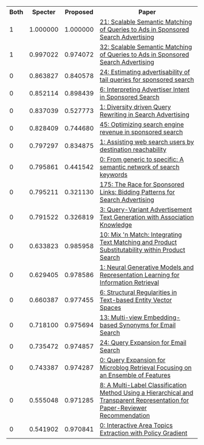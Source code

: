 <html><table><tr>
<th>Both</th>
<th>Specter</th>
<th>Proposed</th>
<th>Paper</th>
</tr>
<tr>
<td>1</td>
<td>1.000000</td>
<td>1.000000</td>
<td><a href="https://www.semanticscholar.org/paper/23ba229478df2f6cba5279d4bb4d746c37c47c56">21: Scalable Semantic Matching of Queries to Ads in Sponsored Search Advertising</a></td>
</tr>
<tr>
<td>1</td>
<td>0.997022</td>
<td>0.974072</td>
<td><a href="https://www.semanticscholar.org/paper/8b1ce9be5a8740a59d9a38dc45cb91042e0f6506">32: Scalable Semantic Matching of Queries to Ads in Sponsored Search Advertising</a></td>
</tr>
<tr>
<td>0</td>
<td>0.863827</td>
<td>0.840578</td>
<td><a href="https://www.semanticscholar.org/paper/0ad8d74cd6b0b5ecfc9991d663f35d88e124ffd9">24: Estimating advertisability of tail queries for sponsored search</a></td>
</tr>
<tr>
<td>0</td>
<td>0.852114</td>
<td>0.898439</td>
<td><a href="https://www.semanticscholar.org/paper/534970546e72ddfe4338ff168d19f0d4bc69986a">6: Interpreting Advertiser Intent in Sponsored Search</a></td>
</tr>
<tr>
<td>0</td>
<td>0.837039</td>
<td>0.527773</td>
<td><a href="https://www.semanticscholar.org/paper/d705f010ceb3df03f53b4e85a316dc3437ddcb4a">1: Diversity driven Query Rewriting in Search Advertising</a></td>
</tr>
<tr>
<td>0</td>
<td>0.828409</td>
<td>0.744680</td>
<td><a href="https://www.semanticscholar.org/paper/2153d3bb890196204290bdf6b4a7563c11777ba1">45: Optimizing search engine revenue in sponsored search</a></td>
</tr>
<tr>
<td>0</td>
<td>0.797297</td>
<td>0.834875</td>
<td><a href="https://www.semanticscholar.org/paper/d0784651eb1ed57972df1bf48b89eab6c599fad2">1: Assisting web search users by destination reachability</a></td>
</tr>
<tr>
<td>0</td>
<td>0.795861</td>
<td>0.441542</td>
<td><a href="https://www.semanticscholar.org/paper/7f82138058eb0a537fe7d5e782155dd71f270630">0: From generic to specific: A semantic network of search keywords</a></td>
</tr>
<tr>
<td>0</td>
<td>0.795211</td>
<td>0.321130</td>
<td><a href="https://www.semanticscholar.org/paper/6e073f1d1f43525034660bd4a321fbdf5334687a">175: The Race for Sponsored Links: Bidding Patterns for Search Advertising</a></td>
</tr>
<tr>
<td>0</td>
<td>0.791522</td>
<td>0.326819</td>
<td><a href="https://www.semanticscholar.org/paper/0e0886a5e219767de7717819aa60a6b5393b7605">3: Query-Variant Advertisement Text Generation with Association Knowledge</a></td>
</tr>
<tr>
<td>0</td>
<td>0.633823</td>
<td>0.985958</td>
<td><a href="https://www.semanticscholar.org/paper/9a482b9064eed10ef54d874d08b8a05246b42c9b">10: Mix 'n Match: Integrating Text Matching and Product Substitutability within Product Search</a></td>
</tr>
<tr>
<td>0</td>
<td>0.629405</td>
<td>0.978586</td>
<td><a href="https://www.semanticscholar.org/paper/87881d538f05f79ccbf699c545a28f5371d84ca0">1: Neural Generative Models and Representation Learning for Information Retrieval</a></td>
</tr>
<tr>
<td>0</td>
<td>0.660387</td>
<td>0.977455</td>
<td><a href="https://www.semanticscholar.org/paper/7396b7688cb233bcb34a4003c04a0f8627039e19">6: Structural Regularities in Text-based Entity Vector Spaces</a></td>
</tr>
<tr>
<td>0</td>
<td>0.718100</td>
<td>0.975694</td>
<td><a href="https://www.semanticscholar.org/paper/0fb5452b70a9b3441cca24a4b9870159bedd79f3">13: Multi-view Embedding-based Synonyms for Email Search</a></td>
</tr>
<tr>
<td>0</td>
<td>0.735472</td>
<td>0.974857</td>
<td><a href="https://www.semanticscholar.org/paper/a1d2dd22401aec5e79cb0302ba4d7fde9dc89b48">24: Query Expansion for Email Search</a></td>
</tr>
<tr>
<td>0</td>
<td>0.743387</td>
<td>0.974287</td>
<td><a href="https://www.semanticscholar.org/paper/b37e970821f0975c7903e1528b980e51ff51cdff">0: Query Expansion for Microblog Retrieval Focusing on an Ensemble of Features</a></td>
</tr>
<tr>
<td>0</td>
<td>0.555048</td>
<td>0.971285</td>
<td><a href="https://www.semanticscholar.org/paper/e3f18e9991426c31441880793a29559d890696af">8: A Multi-Label Classification Method Using a Hierarchical and Transparent Representation for Paper-Reviewer Recommendation</a></td>
</tr>
<tr>
<td>0</td>
<td>0.541902</td>
<td>0.970841</td>
<td><a href="https://www.semanticscholar.org/paper/716a3fada3fc9f7a6a7dc9f9d16fd66d81612877">0: Interactive Area Topics Extraction with Policy Gradient</a></td>
</tr>
</table></html>
